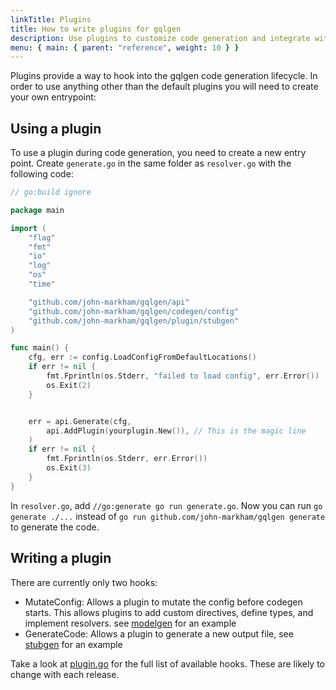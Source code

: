 ```yaml
---
linkTitle: Plugins
title: How to write plugins for gqlgen
description: Use plugins to customize code generation and integrate with other libraries
menu: { main: { parent: "reference", weight: 10 } }
---
```


Plugins provide a way to hook into the gqlgen code generation lifecycle. In order to use anything other than the
default plugins you will need to create your own entrypoint:

## Using a plugin

To use a plugin during code generation, you need to create a new entry point. Create `generate.go` in the same folder as `resolver.go` with the following code:

```go
// go:build ignore

package main

import (
	"flag"
	"fmt"
	"io"
	"log"
	"os"
	"time"

	"github.com/john-markham/gqlgen/api"
	"github.com/john-markham/gqlgen/codegen/config"
	"github.com/john-markham/gqlgen/plugin/stubgen"
)

func main() {
	cfg, err := config.LoadConfigFromDefaultLocations()
	if err != nil {
		fmt.Fprintln(os.Stderr, "failed to load config", err.Error())
		os.Exit(2)
	}


	err = api.Generate(cfg,
		api.AddPlugin(yourplugin.New()), // This is the magic line
	)
	if err != nil {
		fmt.Fprintln(os.Stderr, err.Error())
		os.Exit(3)
	}
}

```

In `resolver.go`, add `//go:generate go run generate.go`. Now you can run `go generate ./...` instead of `go run github.com/john-markham/gqlgen generate` to generate the code.

## Writing a plugin

There are currently only two hooks:

- MutateConfig: Allows a plugin to mutate the config before codegen starts. This allows plugins to add
  custom directives, define types, and implement resolvers. see
  [modelgen](https://github.com/john-markham/gqlgen/tree/master/plugin/modelgen) for an example
- GenerateCode: Allows a plugin to generate a new output file, see
  [stubgen](https://github.com/john-markham/gqlgen/tree/master/plugin/stubgen) for an example

Take a look at [plugin.go](https://github.com/john-markham/gqlgen/blob/master/plugin/plugin.go) for the full list of
available hooks. These are likely to change with each release.
